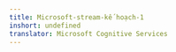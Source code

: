 ```yaml
---
title: Microsoft-stream-kế hoạch-1
inshort: undefined
translator: Microsoft Cognitive Services
---
```




